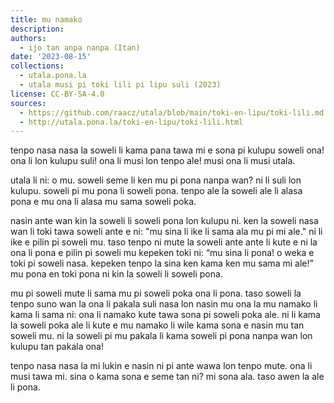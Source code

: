 ```yaml
---
title: mu namako
description: 
authors:
  - ijo tan anpa nanpa (Itan)
date: '2023-08-15'
collections:
  - utala.pona.la
  - utala musi pi toki lili pi lipu suli (2023)
license: CC-BY-SA-4.0
sources:
  - https://github.com/raacz/utala/blob/main/toki-en-lipu/toki-lili.md
  - http://utala.pona.la/toki-en-lipu/toki-lili.html
---
```


tenpo nasa nasa la soweli li kama pana tawa mi e sona pi kulupu soweli ona! ona li lon kulupu suli! ona li musi lon tenpo ale! musi ona li musi utala.

utala li ni: o mu. soweli seme li ken mu pi pona nanpa wan? ni li suli lon kulupu. soweli pi mu pona li soweli pona. tenpo ale la soweli ale li alasa pona e mu ona li alasa mu sama soweli poka.

nasin ante wan kin la soweli li soweli pona lon kulupu ni. ken la soweli nasa wan li toki tawa soweli ante e ni: "mu sina li ike li sama ala mu pi mi ale." ni li ike e pilin pi soweli mu. taso tenpo ni mute la soweli ante ante li kute e ni la ona li pona e pilin pi soweli mu kepeken toki ni: “mu sina li pona! o weka e toki pi soweli nasa. kepeken tenpo la sina ken kama ken mu sama mi ale!” mu pona en toki pona ni kin la soweli li soweli pona.

mu pi soweli mute li sama mu pi soweli poka ona li pona. taso soweli la tenpo suno wan la ona li pakala suli nasa lon nasin mu ona la mu namako li kama li sama ni: ona li namako kute tawa sona pi soweli poka ale. ni li kama la soweli poka ale li kute e mu namako li wile kama sona e nasin mu tan soweli mu. ni la soweli pi mu pakala li kama soweli pi pona nanpa wan lon kulupu tan pakala ona!

tenpo nasa nasa la mi lukin e nasin ni pi ante wawa lon tenpo mute. ona li musi tawa mi. sina o kama sona e seme tan ni? mi sona ala. taso awen la ale li pona.

